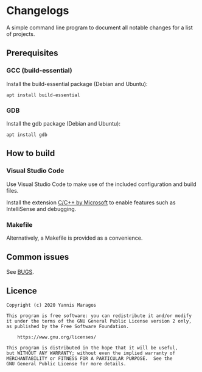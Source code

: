 # Changelogs

A simple command line program to document all notable changes for a list of projects.


## Prerequisites

### GCC (build-essential)

Install the build-essential package (Debian and Ubuntu):
```
apt install build-essential
```


### GDB 

Install the gdb package (Debian and Ubuntu):
```
apt install gdb
```


## How to build 

### Visual Studio Code

Use Visual Studio Code to make use of the included configuration and build files.

Install the extension [C/C++ by Microsoft](https://marketplace.visualstudio.com/items?itemName=ms-vscode.cpptools) to enable features such as IntelliSense and debugging.


### Makefile

Alternatively, a Makefile is provided as a convenience.


## Common issues

See [BUGS](BUGS.md).


## Licence

    Copyright (c) 2020 Yannis Maragos

    This program is free software: you can redistribute it and/or modify
    it under the terms of the GNU General Public License version 2 only,
    as published by the Free Software Foundation.

        https://www.gnu.org/licenses/
    
    This program is distributed in the hope that it will be useful,
    but WITHOUT ANY WARRANTY; without even the implied warranty of
    MERCHANTABILITY or FITNESS FOR A PARTICULAR PURPOSE.  See the
    GNU General Public License for more details.